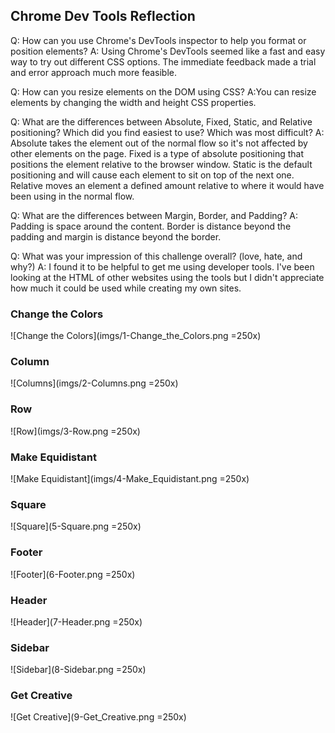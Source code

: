 ## Chrome Dev Tools Reflection

Q: How can you use Chrome's DevTools inspector to help you format or position elements?
A: Using Chrome's DevTools seemed like a fast and easy way to try out different CSS options. The immediate feedback made a trial and error approach much more feasible.

Q: How can you resize elements on the DOM using CSS?
A:You can resize elements by changing the width and height CSS properties.

Q: What are the differences between Absolute, Fixed, Static, and Relative positioning? Which did you find easiest to use? Which was most difficult?
A: Absolute takes the element out of the normal flow so it's not affected by other elements on the page. Fixed is a type of absolute positioning that positions the element relative to the browser window. Static is the default positioning and will cause each element to sit on top of the next one. Relative moves an element a defined amount relative to where it would have been using in the normal flow.

Q: What are the differences between Margin, Border, and Padding?
A: Padding is space around the content. Border is distance beyond the padding and margin is distance beyond the border.

Q: What was your impression of this challenge overall? (love, hate, and why?)
A: I found it to be helpful to get me using developer tools. I've been looking at the HTML of other websites using the tools but I didn't appreciate how much it could be used while creating my own sites.


### Change the Colors
![Change the Colors](imgs/1-Change_the_Colors.png =250x)
### Column
![Columns](imgs/2-Columns.png =250x)
### Row
![Row](imgs/3-Row.png =250x)
### Make Equidistant
![Make Equidistant](imgs/4-Make_Equidistant.png =250x)
### Square
![Square](5-Square.png =250x)
### Footer
![Footer](6-Footer.png =250x)
### Header
![Header](7-Header.png =250x)
### Sidebar
![Sidebar](8-Sidebar.png =250x)
### Get Creative
![Get Creative](9-Get_Creative.png =250x)
